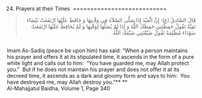 24. Prayers at their Times 
===========================

<blockquote dir="rtl">
  <p>
قَالَ الصَّادِقُ (ع): إِنَّ الْعَبْدَ إِذَا صَلَّى الصَّلاَةَ فِي
وَقْـتِهَا وَ حَافَظَ عَلَيْهَا ارْتَفَعَتْ بَيْضَاءَ نَقِيَّةً
تَقُولُ حَفِظْتَنِي حَفِظَكَ اللٌّهُ وَ إِذَا لَمْ يُصَلِّهَا
لِوَقْتِهَا وَ لَمْ يُحَافِظْ عَلَيْهَا ارْتَفَعَتْ سَوْدَاءَ
مُظْلِمَةً تَقُولُ ضَيَّعْتَنِي ضَيَّعَكَ اللٌّهُ.
  </p>
</blockquote>

   
 Imam As-Sadiq (peace be upon him) has said: “When a person maintains
his prayer and offers it at its stipulated time, it ascends in the form
of a pure white light and calls out to him:  “You have guarded me, may
Allah protect you.”  But if he does not maintain his prayer and does not
offer it at its decreed time, it ascends as a dark and gloomy form and
says to him:  You have destroyed me, may Allah destroy you.”** **  
 Al-Mahajjatul Baidha, Volume 1, Page 340  
   


